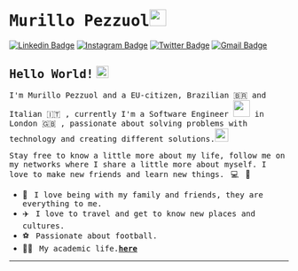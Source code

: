 # <samp>Murillo Pezzuol</samp><img src="https://github.com/mupezzuol/mupezzuol/blob/master/assets/mario_hello_big.gif" width="30px">

[![Linkedin Badge](https://img.shields.io/badge/LinkedIn-%230077B5.svg?&style=flat-square&logo=linkedin&logoColor=white&color=071A2C&link=https://www.linkedin.com/in/mupezzuol/)](https://www.linkedin.com/in/mupezzuol/)
[![Instagram Badge](https://img.shields.io/badge/Instagram-%23E4405F.svg?&style=flat-square&logo=instagram&logoColor=white&color=071A2C&link=https://www.instagram.com/mupezzuol)](https://www.instagram.com/mupezzuol)
[![Twitter Badge](https://img.shields.io/badge/Twitter-%231877F2.svg?&style=flat-square&logo=twitter&logoColor=white&color=071A2C&link=https://twitter.com/mupezzuol)](https://twitter.com/mupezzuol)
[![Gmail Badge](https://img.shields.io/badge/Gmail-%231877F2.svg?&style=flat-square&logo=gmail&logoColor=white&color=071A2C&link=mailto:murillo.pezzuol@gmail.com)](mailto:murillo.pezzuol@gmail.com)

## <samp>Hello World!</samp> <img src="https://github.com/mupezzuol/mupezzuol/blob/master/assets/earth.gif" width="22px">

<samp>I'm Murillo Pezzuol and a EU-citizen, Brazilian 🇧🇷 and Italian 🇮🇹 , currently I'm a Software Engineer <img src="https://github.com/mupezzuol/mupezzuol/blob/master/assets/developer.gif" width="30px"> in London 🇬🇧 , passionate about solving problems with technology and creating different solutions.</samp><img src="https://media.giphy.com/media/WUlplcMpOCEmTGBtBW/giphy.gif" width="24">

<samp>Stay free to know a little more about my life, follow me on my networks where I share a little more about myself. I love to make new friends and learn new things.</samp> &nbsp; 💻 &nbsp; 🚀

- 🏡 &nbsp; <samp>I love being with my family and friends, they are everything to me.</samp>
- ✈️ &nbsp; <samp>I love to travel and get to know new places and cultures.</samp>
- ⚽ &nbsp; <samp>Passionate about football.</samp>
- 👨‍🎓 &nbsp; <samp>My academic life.[__here__](https://github.com/mupezzuol/list-of-courses-certifications)</samp>

---
